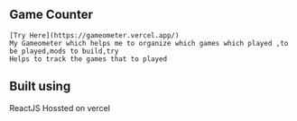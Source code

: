 ## Game Counter 
    [Try Here](https://gameometer.vercel.app/)
    My Gameometer which helps me to organize which games which played ,to be played,mods to build,try  
    Helps to track the games that to played
## Built using
   ReactJS
   Hossted on vercel
   
   


